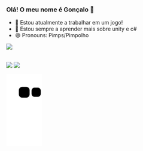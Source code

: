 ### Olá! O meu nome é Gonçalo 👋

- 🔭 Estou atualmente a trabalhar em um jogo!
- 🌱 Estou sempre a aprender mais sobre unity e c#
- 😄 Pronouns: Pimps/Pimpolho

<div>
  <a href="https://github.com/rafaballerini">
  <img height="180em" src="https://github-readme-stats.vercel.app/api?username=pimps23&show_icons=true&theme=dark&include_all_commits=true&count_private=true"/>
</div>

 ##
 
 <div>
   
  <a href="https://instagram.com/goncalo_seixasss" target="_blank"><img src="https://img.shields.io/badge/-Instagram-%23E4405F?style=for-the-badge&logo=instagram&logoColor=white" target="_blank"></a>
  <a href = "mailto:goncalocaetano2003@gmail.com"><img src="https://img.shields.io/badge/-Gmail-%23333?style=for-the-badge&logo=gmail&logoColor=white" target="_blank">
 
  ![Snake animation](https://github.com/rafaballerini/rafaballerini/blob/output/github-contribution-grid-snake.svg)
 </div>
